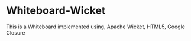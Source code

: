 Whiteboard-Wicket
=================

This is a Whiteboard implemented using, Apache Wicket, HTML5, Google Closure
